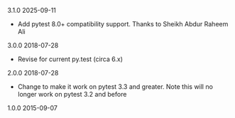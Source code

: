 3.1.0 2025-09-11

- Add pytest 8.0+ compatibility support. Thanks to Sheikh Abdur Raheem Ali

3.0.0 2018-07-28

- Revise for current py.test (circa 6.x)

2.0.0 2018-07-28

- Change to make it work on pytest 3.3 and greater.
  Note this will no longer work on pytest 3.2 and before

1.0.0 2015-09-07
